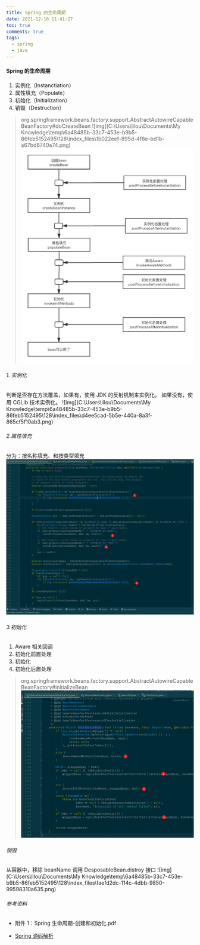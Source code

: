 ```yaml
---
title: Spring 的生命周期
date: 2021-12-16 11:41:27
toc: true
comments: true
tags:
  - spring
  - java
---
```


#### Spring 的生命周期

1. 实例化（Instanctiation）
2. 属性填充（Populate）
3. 初始化（Initialization）
4. 销毁（Destruction）

> org.springframework.beans.factory.support.AbstractAutowireCapableBeanFactory#doCreateBean
> ![img](C:\Users\lilou\Documents\My Knowledge\temp\6a48485b-33c7-453e-b9b5-86feb5152495\128\index_files\1b022eef-895d-4f8e-bd1b-a67bd8740a74.png)
> ![img](https://raw.githubusercontent.com/lyloou/img/develop/img/d0cd34bf-96d8-4a56-ae66-e41c3bac6c5d_20211216114015327_6687b3.jpg)

###### 1. 实例化

判断是否存在方法覆盖，如果有，使用 JDK 的反射机制来实例化。
如果没有，使用 CGLib 技术实例化。
![img](C:\Users\lilou\Documents\My Knowledge\temp\6a48485b-33c7-453e-b9b5-86feb5152495\128\index_files\d4ee5cad-5b5e-440a-8a3f-865cf5f10ab3.png)

###### 2.属性填充

分为：按名称填充、和按类型填充
![img](https://raw.githubusercontent.com/lyloou/img/develop/img/37667b6c-c43d-48ad-b7ce-e7d3123ed12c_20211216114015366_6bdf8b.png)

###### 3.初始化

1. Aware 相关回调
2. 初始化前置处理
3. 初始化
4. 初始化后置处理

> org.springframework.beans.factory.support.AbstractAutowireCapableBeanFactory#initializeBean
> ![img](https://raw.githubusercontent.com/lyloou/img/develop/img/ca4cb8e0-2c87-4d94-9db6-eaa6f38d4665_20211216114015353_f375f6.png)

###### 销毁

从容器中，移除 beanName
调用 DesposableBean.distroy 接口
![img](C:\Users\lilou\Documents\My Knowledge\temp\6a48485b-33c7-453e-b9b5-86feb5152495\128\index_files\faefd2dc-114c-4dbb-9850-99598310a635.png)

###### 参考资料

- 附件 1：Spring 生命周期-创建和初始化.pdf

- [Spring 源码解析](https://0f9de7f3.wiz06.com/wapp/pages/view/share/s/0fDuvP3SO4QS2Hb3sP2Di0ai1Gi4xr0PNQk-2VJor-2R5iil)